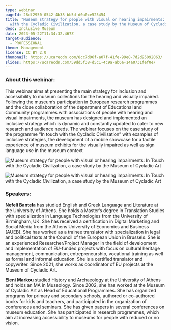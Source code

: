 ```yaml
---
type: webinar
pageId: 28df2950-0542-4b38-bb5d-d0a0ce525454
title: "Museum strategy for people with visual or hearing impairments: In Touch
  with the Cycladic Civilization, a case study by the Museum of Cycladic Art"
desc: Inclusive Museum
date: 2023-05-22T11:34:32.467Z
target-audience:
  - PROFESSIONAL
theme: Management
license: CC BY 2.0
thumbnail: https://ucarecdn.com/8cc7d96f-a07f-41fe-99e8-7d2d95092063/
slides: https://ucarecdn.com/59dd5f38-d5c1-4c9a-ab6a-14a0731fef0e/
---
```

### About this webinar:

This webinar aims at presenting the main strategy for inclusion and accessibility to museum collections for the hearing and visually impaired. Following the museum’s participation in European research programmes and the close collaboration of the department of Educational and Community programmes with associations of people with hearing and visual impairments, the museum has designed and implemented an inclusive strategy which is dynamic and constantly updated to cater to new research and audience needs. The webinar focuses on the case study of the programme “In touch with the Cycladic Civilisation” with examples of inclusive strategies, the development of a mobile showcase for a tactile experience of museum exhibits for the visually impaired as well as sign language use in the museum context

![Museum strategy for people with visual or hearing impairments: In Touch with the Cycladic Civilization, a case study by the Museum of Cycladic Art](https://ucarecdn.com/1aad7c88-6e93-4ff7-97b6-383c3e4a29a3/ "Museum strategy for people with visual or hearing impairments: In Touch with the Cycladic Civilization, a case study by the Museum of Cycladic Art")

![Museum strategy for people with visual or hearing impairments: In Touch with the Cycladic Civilization, a case study by the Museum of Cycladic Art](https://ucarecdn.com/06edfef9-802a-468c-9048-451df44e545c/ "Museum strategy for people with visual or hearing impairments: In Touch with the Cycladic Civilization, a case study by the Museum of Cycladic Art")

### Speakers:

**Nefeli Bantela** has studied English and Greek Language and Literature at the University of Athens. She holds a Master’s degree in Translation Studies with specialization in Language Technologies from the University of Birmingham, UK. She has received a certification in Digital Marketing and Social Media from the Athens University of Economics and Business (AUEB). She has worked as a trainee translator with specialization in legal and political texts at the Council of the European Union in Brussels. She is an experienced Researcher/Project Manager in the field of development and implementation of EU-funded projects with focus on cultural heritage management, communication, entrepreneurship, vocational training as well as formal and informal education. She is a certified translator and copywriter. Since 2021, she works as coordinator of EU projects at the Museum of Cycladic Art. 

**Eleni Markou** studied History and Archaeology at the University of Athens and holds an MA in Museology. Since 2002, she has worked at the Museum of Cycladic Art as Head of Educational Programmes. She has organized programs for primary and secondary schools, authored or co-authored books for kids and teachers, and participated in the organization of conferences and seminars. She has given papers in several conferences on museum education. She has participated in research programmes, which aim at increasing accessibility to museums for people with reduced or no vision.